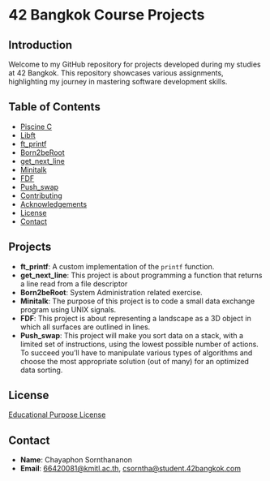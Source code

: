 # 42 Bangkok Course Projects

## Introduction
Welcome to my GitHub repository for projects developed during my studies at 42 Bangkok. This repository showcases various assignments, highlighting my journey in mastering software development skills.

## Table of Contents
- [Piscine C](#projects)
- [Libft](https://github.com/chayaphon/42_Bangkok/tree/main/Libft)
- [ft_printf](https://github.com/chayaphon/42_Bangkok/tree/main/ft_printf)
- [Born2beRoot](#projects)
- [get_next_line](https://github.com/chayaphon/42_Bangkok/tree/main/get_next_line)
- [Minitalk](https://github.com/chayaphon/42_Bangkok/tree/main/minitalk)
- [FDF](#projects)
- [Push_swap](#projects)
- [Contributing](#contributing)
- [Acknowledgements](#acknowledgements)
- [License](#license)
- [Contact](#contact)

## Projects
- **ft_printf**: A custom implementation of the `printf` function.
- **get_next_line**: This project is about programming a function that returns a line read from a file descriptor
- **Born2beRoot**: System Administration related exercise.
- **Minitalk**: The purpose of this project is to code a small data exchange program using UNIX signals.
- **FDF**: This project is about representing a landscape as a 3D object in which all surfaces are outlined in lines.
- **Push_swap**: This project will make you sort data on a stack, with a limited set of instructions, using the lowest possible number of actions. To succeed you’ll have to manipulate various types of algorithms and choose the most appropriate solution (out of many) for an optimized data sorting.


## License
[Educational Purpose License](https://github.com/chayaphon/42_Bangkok/blob/main/LICENSE.md)

## Contact
- **Name**: Chayaphon Sornthananon
- **Email**: 66420081@kmitl.ac.th, csorntha@student.42bangkok.com
